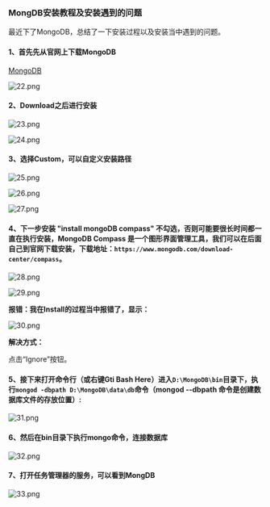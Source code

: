### MongDB安装教程及安装遇到的问题

最近下了MongoDB，总结了一下安装过程以及安装当中遇到的问题。

#### 1、首先先从官网上下载MongoDB

[MongoDB](https://www.mongodb.com/)

![22.png](attachments/22.png)

#### 2、Download之后进行安装

![23.png](attachments/23.png)

![24.png](attachments/24.png)

#### 3、选择Custom，可以自定义安装路径

![25.png](attachments/25.png)

![26.png](attachments/26.png)

![27.png](attachments/27.png)

#### 4、下一步安装 "install mongoDB compass" 不勾选，否则可能要很长时间都一直在执行安装，MongoDB Compass 是一个图形界面管理工具，我们可以在后面自己到官网下载安装，下载地址：`https://www.mongodb.com/download-center/compass`。

![28.png](attachments/28.png)

![29.png](attachments/29.png)

**报错：我在Install的过程当中报错了，显示：**

![30.png](attachments/30.png)

**解决方式：**

点击“Ignore”按钮。

#### 5、接下来打开命令行（或右键Gti Bash Here）进入`D:\MongoDB\bin`目录下，执行`mongod -dbpath D:\MongoDB\data\db`命令（mongod --dbpath 命令是创建数据库文件的存放位置）:

![31.png](attachments/31.png)

#### 6、然后在bin目录下执行mongo命令，连接数据库

![32.png](attachments/32.png)

#### 7、打开任务管理器的服务，可以看到MongDB

![33.png](attachments/33.png)